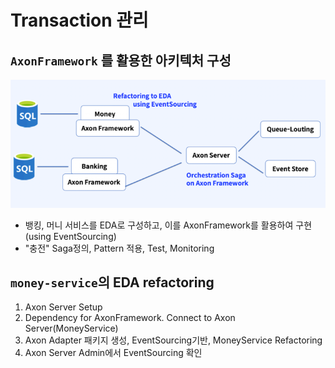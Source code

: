 # Transaction 관리
## `AxonFramework` 를 활용한 아키텍처 구성

![img.png](md-resource/axon_framework_refactoring01.png)
- 뱅킹, 머니 서비스를 EDA로 구성하고, 이를 AxonFramework를 활용하여 구현(using EventSourcing)
- "충전" Saga정의, Pattern 적용, Test, Monitoring


## `money-service`의 EDA refactoring
1. Axon Server Setup
2. Dependency for AxonFramework. Connect to Axon Server(MoneyService)
3. Axon Adapter 패키지 생성, EventSourcing기반, MoneyService Refactoring
4. Axon Server Admin에서 EventSourcing 확인

